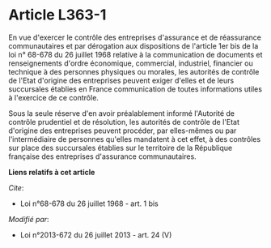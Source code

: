 # Article L363-1

En vue d'exercer le contrôle des entreprises d'assurance et de réassurance communautaires et par dérogation aux dispositions
de l'article 1er bis de la loi n° 68-678 du 26 juillet 1968 relative à la communication de documents et renseignements
d'ordre économique, commercial, industriel, financier ou technique à des personnes physiques ou morales, les autorités de
contrôle de l'Etat d'origine des entreprises peuvent exiger d'elles et de leurs succursales établies en France communication
de toutes informations utiles à l'exercice de ce contrôle. 

Sous la seule réserve d'en avoir préalablement informé l'Autorité de contrôle prudentiel et de résolution, les autorités de
contrôle de l'Etat d'origine des entreprises peuvent procéder, par elles-mêmes ou par l'intermédiaire de personnes qu'elles
mandatent à cet effet, à des contrôles sur place des succursales établies sur le territoire de la République française des
entreprises d'assurance communautaires.

**Liens relatifs à cet article**

_Cite_:

  - Loi n°68-678 du 26 juillet 1968 - art. 1 bis

_Modifié par_:

  - Loi n°2013-672 du 26 juillet 2013 - art. 24 (V)
